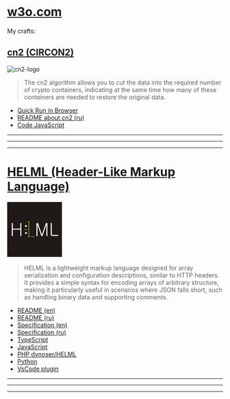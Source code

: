 # [w3o.com](https://w3o.com/)

My crafts:

## [cn2 (CIRCON2)](docs/READMECN2ru.md)

![cn2-logo](https://raw.githubusercontent.com/dynoser/w3o.com/main/docs/circon2logo.png)
> The cn2 algorithm allows you to cut the data into the required number of crypto containers,
> indicating at the same time how many of these containers are needed to restore the original data.

- [Quick Run in Browser](cn2.html)
- [README about cn2 (ru)](https://w3o.com/docs/READMECN2ru)
- [Code JavaScript](https://github.com/dynoser/w3o.com/tree/main/js)

---

---

---

# [HELML (Header-Like Markup Language)](https://github.com/dynoser/HELML/)

![helml-logo](https://github.com/dynoser/HELML/raw/master/logo/icon.png)

> HELML is a lightweight markup language designed for array serialization and configuration descriptions, similar to HTTP headers. It provides a simple syntax for encoding arrays of arbitrary structure, making it particularly useful in scenarios where JSON falls short, such as handling binary data and supporting comments.

- [README (en)](https://github.com/dynoser/HELML/blob/master/docs/README-HELML_en.md)
- [README (ru)](https://github.com/dynoser/HELML/blob/master/docs/README-HELML_ru.md)
- [Specification (en)](https://github.com/dynoser/HELML/blob/master/docs/HELML_en.md)
- [Specification (ru)](https://github.com/dynoser/HELML/blob/master/docs/HELML_ru.md)
- [TypeScript](https://github.com/dynoser/HELML/blob/master/helml-vscode-plugin/src/HELML.ts)
- [JavaScript](https://github.com/dynoser/HELML/tree/master/JavaScript/helml)
- [PHP dynoser/HELML](https://github.com/dynoser/phpHELML)
- [Python](https://github.com/dynoser/HELML/tree/master/Python)
- [VsCode plugin](https://github.com/dynoser/HELML/tree/master/helml-vscode-plugin)

---

---

---
